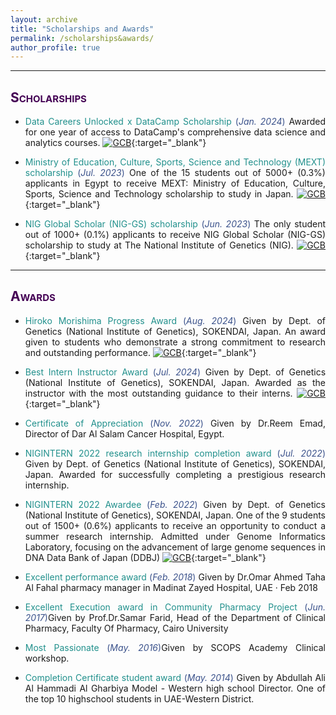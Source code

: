 ```yaml
---
layout: archive
title: "Scholarships and Awards"
permalink: /scholarships&awards/
author_profile: true
---
```

<style> body {text-align: justify} </style> <!-- Justify text. -->

------
## <span style="font-variant:small-caps;"><span style="color:#440154">**Scholarships**</span></span>

* <span style="color:#21908C">Data Careers Unlocked x DataCamp Scholarship</span> <span style="color:#3B528B">(*Jan. 2024*)</span> Awarded for one year of access to DataCamp's comprehensive data science and analytics courses. [![GCB](https://img.shields.io/badge/Link-Scholarship-2ECC71.svg)](https://datacareersunlocked.org/){:target="_blank"} <br>

* <span style="color:#21908C">Ministry of Education, Culture, Sports, Science and Technology (MEXT) scholarship</span> <span style="color:#3B528B">(*Jul. 2023*)</span> One of the 15 students out of 5000+ (0.3%) applicants in Egypt to receive MEXT: Ministry of Education, Culture, Sports, Science and Technology scholarship to study in Japan. [![GCB](https://img.shields.io/badge/Link-Scholarship-2ECC71.svg)](https://www.mext.go.jp/en/policy/education/highered/title02/detail02/sdetail02/1373897.htm){:target="_blank"} <be>

* <span style="color:#21908C">NIG Global Scholar (NIG-GS) scholarship</span> <span style="color:#3B528B">(*Jun. 2023*)</span> The only student out of 1000+ (0.1%) applicants to receive NIG Global Scholar (NIG-GS) scholarship to study at The National Institute of Genetics (NIG). [![GCB](https://img.shields.io/badge/Link-Scholarship-2ECC71.svg)](https://www.nig.ac.jp/nig/phd-program/admissions-top/admissions/nig-gs){:target="_blank"} <br>

------
## <span style="font-variant:small-caps;"><span style="color:#440154">**Awards**</span></span>

* <span style="color:#21908C">Hiroko Morishima Progress Award</span> <span style="color:#3B528B">(*Aug. 2024*)</span> Given by Dept. of Genetics (National Institute of Genetics), SOKENDAI, Japan. An award given to students who demonstrate a strong commitment to research and outstanding performance. [![GCB](https://img.shields.io/badge/Link-Award-2ECC71.svg)](http://www.nig.ac.jp/nig/phd-program/main-page-top/various-aids-to-students/progress-award){:target="_blank"} <br>

* <span style="color:#21908C">Best Intern Instructor Award</span> <span style="color:#3B528B">(*Jul. 2024*)</span> Given by Dept. of Genetics (National Institute of Genetics), SOKENDAI, Japan. Awarded as the instructor with the most outstanding guidance to their interns. [![GCB](https://img.shields.io/badge/Link-Award-2ECC71.svg)](https://www.nig.ac.jp/nig/research/seminer?id=1592){:target="_blank"} <be>

* <span style="color:#21908C">Certificate of Appreciation</span> <span style="color:#3B528B">(*Nov. 2022*)</span> Given by Dr.Reem Emad, Director of Dar Al Salam Cancer Hospital, Egypt.

* <span style="color:#21908C">NIGINTERN 2022 research internship completion award</span> <span style="color:#3B528B">(*Jul. 2022*)</span> Given by Dept. of Genetics (National Institute of Genetics), SOKENDAI, Japan. Awarded for successfully completing a prestigious research internship.<be>

* <span style="color:#21908C">NIGINTERN 2022 Awardee</span> <span style="color:#3B528B">(*Feb. 2022*)</span> Given by Dept. of Genetics (National Institute of Genetics), SOKENDAI, Japan. One of the 9 students out of 1500+ (0.6%) applicants to receive an opportunity to conduct a summer research internship. Admitted under Genome Informatics Laboratory, focusing on the advancement of large genome sequences in DNA Data Bank of Japan (DDBJ) [![GCB](https://img.shields.io/badge/Link-Award-2ECC71.svg)](https://www.nig.ac.jp/jimu/soken/intern/2022/message/essay/essay_04.html){:target="_blank"} <be>

* <span style="color:#21908C">Excellent performance award</span> <span style="color:#3B528B">(*Feb. 2018*)</span> Given by Dr.Omar Ahmed Taha Al Fahal pharmacy manager in Madinat Zayed Hospital, UAE · Feb 2018<be>

* <span style="color:#21908C">Excellent Execution award in Community Pharmacy Project</span> <span style="color:#3B528B">(*Jun. 2017*)</span>Given by Prof.Dr.Samar Farid, Head of the Department of Clinical Pharmacy, Faculty Of Pharmacy, Cairo University<be> 

* <span style="color:#21908C">Most Passionate</span> <span style="color:#3B528B">(*May. 2016*)</span>Given by SCOPS Academy Clinical workshop.<be>

* <span style="color:#21908C">Completion Certificate student award</span> <span style="color:#3B528B">(*May. 2014*)</span> Given by Abdullah Ali Al Hammadi Al Gharbiya Model - Western high school Director. One of the top 10 highschool students in UAE-Western District.<be>


